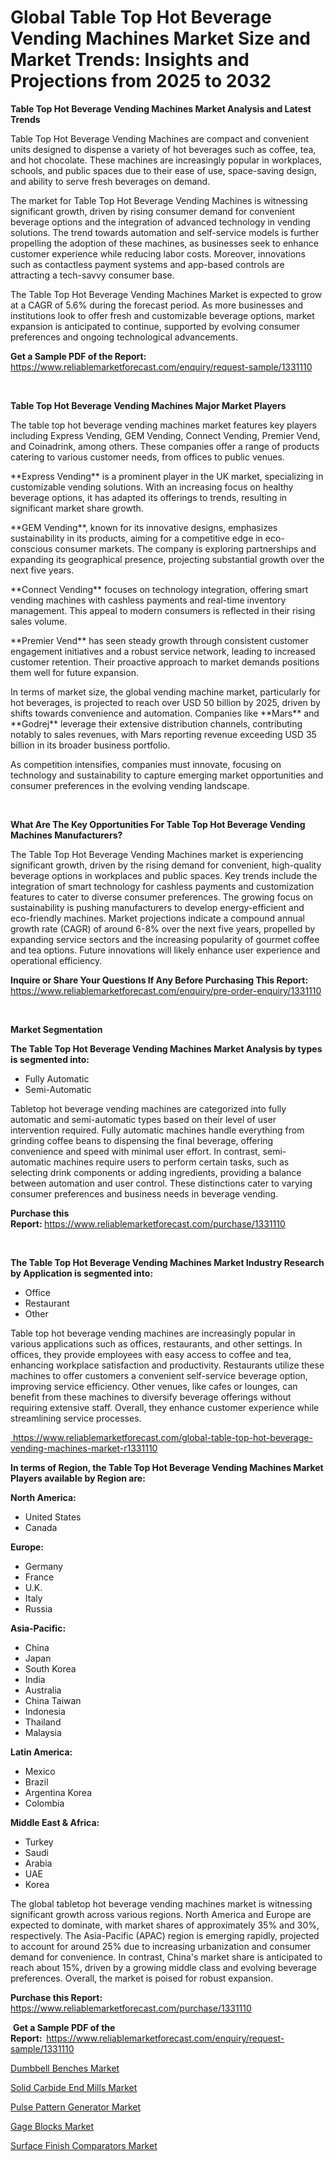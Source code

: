 <p><h1>Global Table Top Hot Beverage Vending Machines Market Size and Market Trends: Insights and Projections from 2025 to 2032</h1></p><p><strong>Table Top Hot Beverage Vending Machines Market Analysis and Latest Trends</strong></p>
<p><p>Table Top Hot Beverage Vending Machines are compact and convenient units designed to dispense a variety of hot beverages such as coffee, tea, and hot chocolate. These machines are increasingly popular in workplaces, schools, and public spaces due to their ease of use, space-saving design, and ability to serve fresh beverages on demand.</p><p>The market for Table Top Hot Beverage Vending Machines is witnessing significant growth, driven by rising consumer demand for convenient beverage options and the integration of advanced technology in vending solutions. The trend towards automation and self-service models is further propelling the adoption of these machines, as businesses seek to enhance customer experience while reducing labor costs. Moreover, innovations such as contactless payment systems and app-based controls are attracting a tech-savvy consumer base.</p><p>The Table Top Hot Beverage Vending Machines Market is expected to grow at a CAGR of 5.6% during the forecast period. As more businesses and institutions look to offer fresh and customizable beverage options, market expansion is anticipated to continue, supported by evolving consumer preferences and ongoing technological advancements.</p></p>
<p><strong>Get a Sample PDF of the Report:&nbsp;</strong> <a href="https://www.reliablemarketforecast.com/enquiry/request-sample/1331110?utm_campaign=2932&utm_medium=2&utm_source=Github&utm_content=ia&utm_term=26032025&utm_id=table-top-hot-beverage-vending-machines">https://www.reliablemarketforecast.com/enquiry/request-sample/1331110</a></p>
<p>&nbsp;</p>
<p><strong>Table Top Hot Beverage Vending Machines Major Market Players</strong></p>
<p><p>The table top hot beverage vending machines market features key players including Express Vending, GEM Vending, Connect Vending, Premier Vend, and Coinadrink, among others. These companies offer a range of products catering to various customer needs, from offices to public venues.</p><p>**Express Vending** is a prominent player in the UK market, specializing in customizable vending solutions. With an increasing focus on healthy beverage options, it has adapted its offerings to trends, resulting in significant market share growth. </p><p>**GEM Vending**, known for its innovative designs, emphasizes sustainability in its products, aiming for a competitive edge in eco-conscious consumer markets. The company is exploring partnerships and expanding its geographical presence, projecting substantial growth over the next five years.</p><p>**Connect Vending** focuses on technology integration, offering smart vending machines with cashless payments and real-time inventory management. This appeal to modern consumers is reflected in their rising sales volume. </p><p>**Premier Vend** has seen steady growth through consistent customer engagement initiatives and a robust service network, leading to increased customer retention. Their proactive approach to market demands positions them well for future expansion.</p><p>In terms of market size, the global vending machine market, particularly for hot beverages, is projected to reach over USD 50 billion by 2025, driven by shifts towards convenience and automation. Companies like **Mars** and **Godrej** leverage their extensive distribution channels, contributing notably to sales revenues, with Mars reporting revenue exceeding USD 35 billion in its broader business portfolio.</p><p>As competition intensifies, companies must innovate, focusing on technology and sustainability to capture emerging market opportunities and consumer preferences in the evolving vending landscape.</p></p>
<p>&nbsp;</p>
<p><strong>What Are The Key Opportunities For Table Top Hot Beverage Vending Machines Manufacturers?</strong></p>
<p><p>The Table Top Hot Beverage Vending Machines market is experiencing significant growth, driven by the rising demand for convenient, high-quality beverage options in workplaces and public spaces. Key trends include the integration of smart technology for cashless payments and customization features to cater to diverse consumer preferences. The growing focus on sustainability is pushing manufacturers to develop energy-efficient and eco-friendly machines. Market projections indicate a compound annual growth rate (CAGR) of around 6-8% over the next five years, propelled by expanding service sectors and the increasing popularity of gourmet coffee and tea options. Future innovations will likely enhance user experience and operational efficiency.</p></p>
<p><strong>Inquire or Share Your Questions If Any Before Purchasing This Report:</strong> <a href="https://www.reliablemarketforecast.com/enquiry/pre-order-enquiry/1331110?utm_campaign=2932&utm_medium=2&utm_source=Github&utm_content=ia&utm_term=26032025&utm_id=table-top-hot-beverage-vending-machines">https://www.reliablemarketforecast.com/enquiry/pre-order-enquiry/1331110</a></p>
<p>&nbsp;</p>
<p><strong>Market Segmentation</strong></p>
<p><strong>The Table Top Hot Beverage Vending Machines Market Analysis by types is segmented into:</strong></p>
<p><ul><li>Fully Automatic</li><li>Semi-Automatic</li></ul></p>
<p><p>Tabletop hot beverage vending machines are categorized into fully automatic and semi-automatic types based on their level of user intervention required. Fully automatic machines handle everything from grinding coffee beans to dispensing the final beverage, offering convenience and speed with minimal user effort. In contrast, semi-automatic machines require users to perform certain tasks, such as selecting drink components or adding ingredients, providing a balance between automation and user control. These distinctions cater to varying consumer preferences and business needs in beverage vending.</p></p>
<p><strong>Purchase this Report:&nbsp;</strong><a href="https://www.reliablemarketforecast.com/purchase/1331110?utm_campaign=2932&utm_medium=2&utm_source=Github&utm_content=ia&utm_term=26032025&utm_id=table-top-hot-beverage-vending-machines">https://www.reliablemarketforecast.com/purchase/1331110</a></p>
<p>&nbsp;</p>
<p><strong>The Table Top Hot Beverage Vending Machines Market Industry Research by Application is segmented into:</strong></p>
<p><ul><li>Office</li><li>Restaurant</li><li>Other</li></ul></p>
<p><p>Table top hot beverage vending machines are increasingly popular in various applications such as offices, restaurants, and other settings. In offices, they provide employees with easy access to coffee and tea, enhancing workplace satisfaction and productivity. Restaurants utilize these machines to offer customers a convenient self-service beverage option, improving service efficiency. Other venues, like cafes or lounges, can benefit from these machines to diversify beverage offerings without requiring extensive staff. Overall, they enhance customer experience while streamlining service processes.</p></p>
<p><a href="https://www.reliablemarketforecast.com/global-table-top-hot-beverage-vending-machines-market-r1331110?utm_campaign=2932&utm_medium=2&utm_source=Github&utm_content=ia&utm_term=26032025&utm_id=table-top-hot-beverage-vending-machines">&nbsp;https://www.reliablemarketforecast.com/global-table-top-hot-beverage-vending-machines-market-r1331110</a></p>
<p><strong>In terms of Region, the Table Top Hot Beverage Vending Machines Market Players available by Region are:</strong></p>
<p>
    <p> <strong> North America: </strong>
        <ul>
            <li>United States</li>
            <li>Canada</li>
        </ul>
        </p> 
    <p> <strong> Europe: </strong>
        <ul>
            <li>Germany</li>
            <li>France</li>
            <li>U.K.</li>
            <li>Italy</li>
            <li>Russia</li>
        </ul>
        </p> 
    <p> <strong> Asia-Pacific: </strong>
        <ul>
            <li>China</li>
            <li>Japan</li>
            <li>South Korea</li>
            <li>India</li>
            <li>Australia</li>
            <li>China Taiwan</li>
            <li>Indonesia</li>
            <li>Thailand</li>
            <li>Malaysia</li>
        </ul>
        </p> 
    <p> <strong> Latin America: </strong>
        <ul>
            <li>Mexico</li>
            <li>Brazil</li>
            <li>Argentina Korea</li>
            <li>Colombia</li>
        </ul>
        </p> 
    <p> <strong> Middle East & Africa: </strong>
        <ul>
            <li>Turkey</li>
            <li>Saudi</li>
            <li>Arabia</li>
            <li>UAE</li>
            <li>Korea</li>
        </ul>
    </p>
    </p>
<p><p>The global tabletop hot beverage vending machines market is witnessing significant growth across various regions. North America and Europe are expected to dominate, with market shares of approximately 35% and 30%, respectively. The Asia-Pacific (APAC) region is emerging rapidly, projected to account for around 25% due to increasing urbanization and consumer demand for convenience. In contrast, China's market share is anticipated to reach about 15%, driven by a growing middle class and evolving beverage preferences. Overall, the market is poised for robust expansion.</p></p>
<p><strong>Purchase this Report: </strong><a href="https://www.reliablemarketforecast.com/purchase/1331110?utm_campaign=2932&utm_medium=2&utm_source=Github&utm_content=ia&utm_term=26032025&utm_id=table-top-hot-beverage-vending-machines">https://www.reliablemarketforecast.com/purchase/1331110</a></p>
<p>&nbsp;<strong>Get a Sample PDF of the Report:&nbsp;&nbsp;</strong><a href="https://www.reliablemarketforecast.com/enquiry/request-sample/1331110?utm_campaign=2932&utm_medium=2&utm_source=Github&utm_content=ia&utm_term=26032025&utm_id=table-top-hot-beverage-vending-machines">https://www.reliablemarketforecast.com/enquiry/request-sample/1331110</a></p>
<p><strong></strong></p>
<p><p><a href="https://www.linkedin.com/pulse/navigating-global-dumbbell-benches-market-from-trends-lezqe?utm_campaign=2932&utm_medium=2&utm_source=Github&utm_content=ia&utm_term=26032025&utm_id=table-top-hot-beverage-vending-machines">Dumbbell Benches Market</a></p><p><a href="https://www.linkedin.com/pulse/research-report-analysis-solid-carbide-end-mills-market-size-j1ume?utm_campaign=2932&utm_medium=2&utm_source=Github&utm_content=ia&utm_term=26032025&utm_id=table-top-hot-beverage-vending-machines">Solid Carbide End Mills Market</a></p><p><a href="https://www.linkedin.com/pulse/pulse-pattern-generator-market-report-mines-projected-cagr-lutae?utm_campaign=2932&utm_medium=2&utm_source=Github&utm_content=ia&utm_term=26032025&utm_id=table-top-hot-beverage-vending-machines">Pulse Pattern Generator Market</a></p><p><a href="https://www.linkedin.com/pulse/gage-blocks-industry-projections-market-revenue-143-cagr-mw70f?utm_campaign=2932&utm_medium=2&utm_source=Github&utm_content=ia&utm_term=26032025&utm_id=table-top-hot-beverage-vending-machines">Gage Blocks Market</a></p><p><a href="https://www.linkedin.com/pulse/study-forecastingthe-globalsurface-finish-comparators-market-oe1jf?utm_campaign=2932&utm_medium=2&utm_source=Github&utm_content=ia&utm_term=26032025&utm_id=table-top-hot-beverage-vending-machines">Surface Finish Comparators Market</a></p></p>